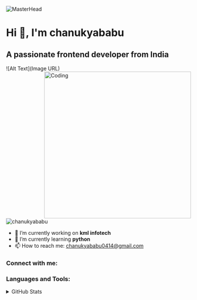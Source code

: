 <!-- Replace Image URLs with Direct Image URLs -->
![MasterHead](https://img.freepik.com/premium-vector/coder-developer-freelaner-focused-work-project-while-sitting-easy-chair_569013-337.jpg?w=740)

# Hi 👋, I'm chanukyababu
## A passionate frontend developer from India
![Alt Text](Image URL)
<img align="right" alt="Coding" width="400" src="https://img.freepik.com/free-vector/business-teamwork-with-computer-website_24877-54754.jpg?w=826&t=st=1691644837~exp=1691645437~hmac=83fb58e5ccbbaa0ce282f83e8309c57d58bf118a2e565cc7fe2fadd5e57aa82c">

<p align="left">
  <img src="https://komarev.com/ghpvc/?username=chanukyababu&label=Profile%20views&color=0e75b6&style=flat" alt="chanukyababu" />
</p>

- 🔭 I’m currently working on **kml infotech**
- 🌱 I’m currently learning **python**
- 📫 How to reach me: [chanukyababu0414@gmail.com](mailto:chanukyababu0414@gmail.com)

### Connect with me:
<!-- Add links to your social profiles here -->

### Languages and Tools:
<!-- Add icons and descriptions for languages and tools you use -->

<details>
<summary>GitHub Stats</summary>
<p><img align="left" src="https://github-readme-stats.vercel.app/api/top-langs?username=chanukyababu&show_icons=true&locale=en&layout=compact" alt="chanukyababu" /></p>
<p>&nbsp;<img align="center" src="https://github-readme-stats.vercel.app/api?username=chanukyababu&show_icons=true&locale=en" alt="chanukyababu" /></p>
<p><img align="center" src="https://github-readme-streak-stats.herokuapp.com/?user=chanukyababu&" alt="chanukyababu" /></p>
</details>
